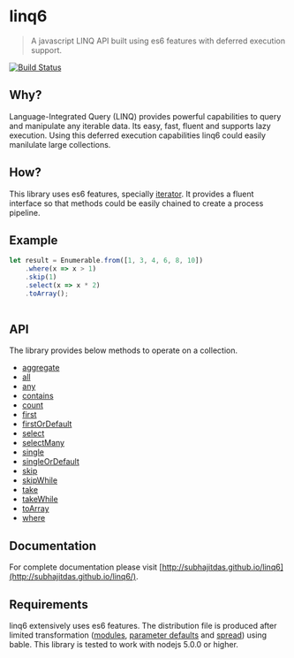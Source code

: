 # linq6
> A javascript LINQ API built using es6 features with deferred execution support.

[![Build Status](https://travis-ci.org/subhajitdas/linq6.svg?branch=master)](https://travis-ci.org/subhajitdas/linq6)

## Why?
Language-Integrated Query (LINQ) provides powerful capabilities to query and manipulate any iterable data. Its easy, fast, fluent and supports lazy execution. Using this deferred execution capabilities linq6 could easily manilulate large collections.

## How?
This library uses es6 features, specially [iterator](https://developer.mozilla.org/en/docs/Web/JavaScript/Reference/Iteration_protocols). It provides a fluent interface so that methods could be easily chained to create a process pipeline.

## Example
``` javascript
let result = Enumerable.from([1, 3, 4, 6, 8, 10])
    .where(x => x > 1)
    .skip(1)
    .select(x => x * 2)
    .toArray();    
    
```
## API
The library provides below methods to operate on a collection.
* [aggregate](http://subhajitdas.github.io/linq6/Enumerable.html#aggregate__anchor)
* [all](http://subhajitdas.github.io/linq6/Enumerable.html#all__anchor)
* [any](http://subhajitdas.github.io/linq6/Enumerable.html#any__anchor)
* [contains](http://subhajitdas.github.io/linq6/Enumerable.html#contains__anchor)
* [count](http://subhajitdas.github.io/linq6/Enumerable.html#count__anchor)
* [first](http://subhajitdas.github.io/linq6/Enumerable.html#first__anchor)
* [firstOrDefault](http://subhajitdas.github.io/linq6/Enumerable.html#firstOrDefault__anchor)
* [select](http://subhajitdas.github.io/linq6/Enumerable.html#select__anchor)
* [selectMany](http://subhajitdas.github.io/linq6/Enumerable.html#__anchor)
* [single](http://subhajitdas.github.io/linq6/Enumerable.html#single__anchor)
* [singleOrDefault](http://subhajitdas.github.io/linq6/Enumerable.html#singleOrDefault__anchor)
* [skip](http://subhajitdas.github.io/linq6/Enumerable.html#skip__anchor)
* [skipWhile](http://subhajitdas.github.io/linq6/Enumerable.html#skipWhile__anchor)
* [take](http://subhajitdas.github.io/linq6/Enumerable.html#take__anchor)
* [takeWhile](http://subhajitdas.github.io/linq6/Enumerable.html#takeWhile__anchor)
* [toArray](http://subhajitdas.github.io/linq6/Enumerable.html#toArray__anchor)
* [where](http://subhajitdas.github.io/linq6/Enumerable.html#where__anchor)

## Documentation
For complete documentation please visit [http://subhajitdas.github.io/linq6](http://subhajitdas.github.io/linq6/).

## Requirements
linq6 extensively uses es6 features. The distribution file is produced after limited transformation ([modules](https://hacks.mozilla.org/2015/08/es6-in-depth-modules/), [parameter defaults](https://developer.mozilla.org/en/docs/Web/JavaScript/Reference/Functions/default_parameters) and [spread](https://developer.mozilla.org/en/docs/Web/JavaScript/Reference/Operators/Spread_operator)) using bable. This library is tested to work with nodejs 5.0.0 or higher.

 